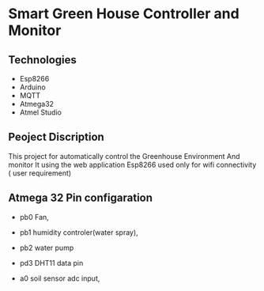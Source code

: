 # Smart Green House Controller and Monitor
## Technologies
* Esp8266
* Arduino
* MQTT
* Atmega32
* Atmel Studio

## Peoject Discription
This project for automatically control the Greenhouse Environment
And monitor It using the web application
Esp8266 used only for wifi connectivity ( user requirement)

## Atmega 32 Pin configaration

* pb0  Fan, 
* pb1  humidity controler(water spray), 
* pb2  water pump
 
* pd3  DHT11 data pin
* a0 soil sensor adc input, 
